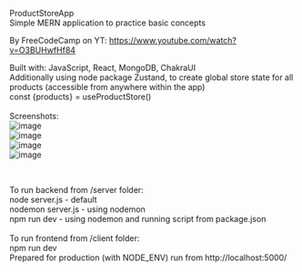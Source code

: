 ProductStoreApp <br>
Simple MERN application to practice basic concepts

By FreeCodeCamp on YT: https://www.youtube.com/watch?v=O3BUHwfHf84 <br>

Built with: JavaScript, React, MongoDB, ChakraUI <br>
Additionally using node package Zustand, to create global store state for all products (accessible from anywhere within the app) <br>
const {products} = useProductStore()
<br>
<br>
Screenshots: <br>
![image](https://github.com/user-attachments/assets/ce327422-f72f-42cb-b062-b1a126c6cbf3)
<br>
![image](https://github.com/user-attachments/assets/238cccfe-e6a9-409f-8c2b-f95f970bee69)
<br>
![image](https://github.com/user-attachments/assets/02a8e030-7f48-49d7-b0e3-82c5451ccc99)
<br>
![image](https://github.com/user-attachments/assets/f9698e73-fe1b-412a-94bc-62b1c37eb9ce)

<br>

To run backend from /server folder: <br>
node server.js - default <br>
nodemon server.js - using nodemon <br>
npm run dev - using nodemon and running script from package.json <br>
<br>
To run frontend from /client folder: <br>
npm run dev
<br>
Prepared for production (with NODE_ENV) run from http://localhost:5000/
